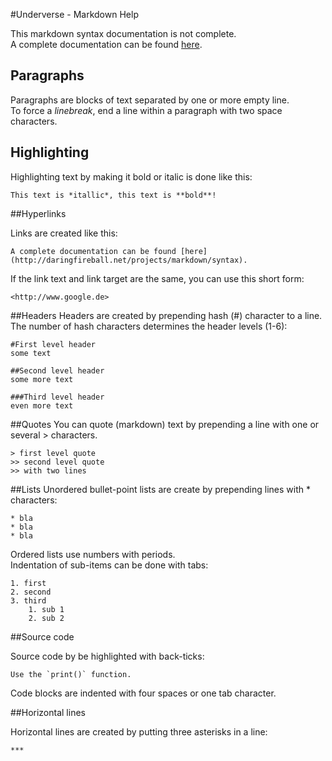#Underverse - Markdown Help

This markdown syntax documentation is not complete.  
A complete documentation can be found [here](http://daringfireball.net/projects/markdown/syntax).

## Paragraphs
Paragraphs are blocks of text separated by one or more empty line.  
To force a *linebreak*, end a line within a paragraph with two space characters.

## Highlighting

Highlighting text by making it bold or italic is done like this:

	This text is *itallic*, this text is **bold**!

##Hyperlinks

Links are created like this:
	
	A complete documentation can be found [here](http://daringfireball.net/projects/markdown/syntax).

If the link text and link target are the same, you can use this short form:

	<http://www.google.de>

##Headers
Headers are created by prepending hash (#) character to a line.  
The number of hash characters determines the header levels (1-6):

	#First level header
	some text
	
	##Second level header
	some more text
	
	###Third level header
	even more text

##Quotes
You can quote (markdown) text by prepending a line with one or several > characters.

	> first level quote
	>> second level quote  
	>> with two lines

##Lists
Unordered bullet-point lists are create by prepending lines with * characters:

	* bla  
	* bla
	* bla

Ordered lists use numbers with periods.  
Indentation of sub-items can be done with tabs:
	
	1. first
	2. second
	3. third
		1. sub 1
		2. sub 2

##Source code

Source code by be highlighted with back-ticks:
	
	Use the `print()` function.

Code blocks are indented with four spaces or one tab character.


##Horizontal lines

Horizontal lines are created by putting three asterisks in a line:

	***





